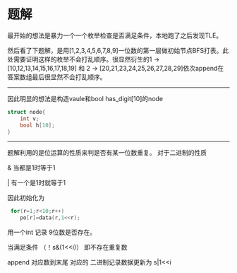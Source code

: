 # 题解

最开始的想法是暴力一个一个枚举检查是否满足条件，本地跑了之后发现TLE。

然后看了下题解，是用[1,2,3,4,5,6,7,8,9]一位数的第一层做初始节点BFS打表。此处需要证明这样的枚举不会打乱顺序。很显然衍生的1 -> [10,12,13,14,15,16,17,18,19] 和 2 -> [20,21,23,24,25,26,27,28,29]依次append在答案数组最后很显然不会打乱顺序。

----------

因此明显的想法是构造vaule和bool has_digit[10]的node

``` c++
struct node{
    int v;
    bool h[10];
}
```

-----------

题解利用的是位运算的性质来判是否有某一位数重复。
对于二进制的性质

& 当都是1时等于1

| 有一个是1时就等于1

因此初始化为

``` c++
 for(r=1;r<10;r++)
    po[r]=data(r,1<<r);
```
用一个int 记录 9位数是否存在。

当满足条件   （！s&(1<<i)） 即不存在重复数

append 对应数到末尾 对应的 二进制记录数据更新为 s|1<<i


